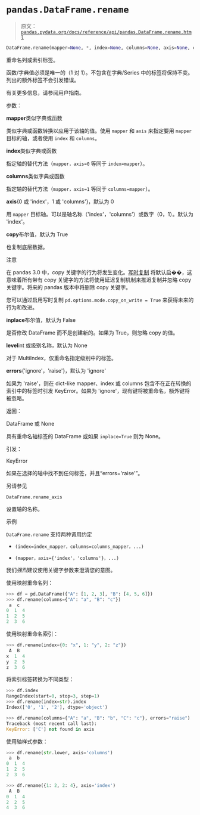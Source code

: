 # `pandas.DataFrame.rename`

> 原文：[`pandas.pydata.org/docs/reference/api/pandas.DataFrame.rename.html`](https://pandas.pydata.org/docs/reference/api/pandas.DataFrame.rename.html)

```py
DataFrame.rename(mapper=None, *, index=None, columns=None, axis=None, copy=None, inplace=False, level=None, errors='ignore')
```

重命名列或索引标签。

函数/字典值必须是唯一的（1 对 1）。不包含在字典/Series 中的标签将保持不变。列出的额外标签不会引发错误。

有关更多信息，请参阅用户指南。

参数：

**mapper**类似字典或函数

类似字典或函数转换以应用于该轴的值。使用 `mapper` 和 `axis` 来指定要用 `mapper` 目标的轴，或者使用 `index` 和 `columns`。

**index**类似字典或函数

指定轴的替代方法（`mapper，axis=0` 等同于 `index=mapper`）。

**columns**类似字典或函数

指定轴的替代方法（`mapper，axis=1` 等同于 `columns=mapper`）。

**axis**{0 或 'index'，1 或 'columns'}，默认为 0

用 `mapper` 目标轴。可以是轴名称（'index'，'columns'）或数字（0，1）。默认为 'index'。

**copy**布尔值，默认为 True

也复制底层数据。

注意

在 pandas 3.0 中，copy 关键字的行为将发生变化。[写时复制](https://pandas.pydata.org/docs/dev/user_guide/copy_on_write.html) 将默认启��，这意味着所有带有 copy 关键字的方法将使用延迟复制机制来推迟复制并忽略 copy 关键字。将来的 pandas 版本中将删除 copy 关键字。

您可以通过启用写时复制 `pd.options.mode.copy_on_write = True` 来获得未来的行为和改进。

**inplace**布尔值，默认为 False

是否修改 DataFrame 而不是创建新的。如果为 True，则忽略 copy 的值。

**level**int 或级别名称，默认为 None

对于 MultiIndex，仅重命名指定级别中的标签。

**errors**{'ignore'，'raise'}，默认为 'ignore'

如果为 'raise'，则在 dict-like mapper、index 或 columns 包含不在正在转换的索引中的标签时引发 KeyError。如果为 'ignore'，现有键将被重命名，额外键将被忽略。

返回：

DataFrame 或 None

具有重命名轴标签的 DataFrame 或如果 `inplace=True` 则为 None。

引发：

KeyError

如果在选择的轴中找不到任何标签，并且“errors='raise'”。

另请参见

`DataFrame.rename_axis`

设置轴的名称。

示例

`DataFrame.rename` 支持两种调用约定

+   `(index=index_mapper，columns=columns_mapper，...)`

+   `(mapper，axis={'index'，'columns'}，...)`

我们*强烈*建议使用关键字参数来澄清您的意图。

使用映射重命名列：

```py
>>> df = pd.DataFrame({"A": [1, 2, 3], "B": [4, 5, 6]})
>>> df.rename(columns={"A": "a", "B": "c"})
 a  c
0  1  4
1  2  5
2  3  6 
```

使用映射重命名索引：

```py
>>> df.rename(index={0: "x", 1: "y", 2: "z"})
 A  B
x  1  4
y  2  5
z  3  6 
```

将索引标签转换为不同类型：

```py
>>> df.index
RangeIndex(start=0, stop=3, step=1)
>>> df.rename(index=str).index
Index(['0', '1', '2'], dtype='object') 
```

```py
>>> df.rename(columns={"A": "a", "B": "b", "C": "c"}, errors="raise")
Traceback (most recent call last):
KeyError: ['C'] not found in axis 
```

使用轴样式参数：

```py
>>> df.rename(str.lower, axis='columns')
 a  b
0  1  4
1  2  5
2  3  6 
```

```py
>>> df.rename({1: 2, 2: 4}, axis='index')
 A  B
0  1  4
2  2  5
4  3  6 
```
